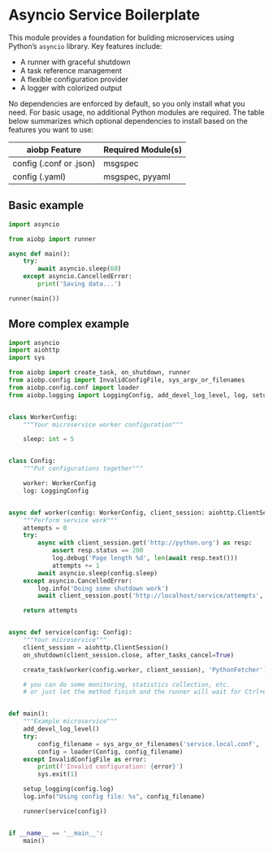 Asyncio Service Boilerplate
===========================

This module provides a foundation for building microservices using Python’s `asyncio` library. Key features include:

  * A runner with graceful shutdown
  * A task reference management
  * A flexible configuration provider
  * A logger with colorized output

No dependencies are enforced by default, so you only install what you need.
For basic usage, no additional Python modules are required.
The table below summarizes which optional dependencies to install based on the features you want to use:

|     aiobp Feature       | Required Module(s) |
|-------------------------|--------------------|
| config (.conf or .json) | msgspec            |
| config (.yaml)          | msgspec, pyyaml    |


Basic example
-------------

```python
import asyncio

from aiobp import runner

async def main():
    try:
        await asyncio.sleep(60)
    except asyncio.CancelledError:
        print('Saving data...')

runner(main())
```


More complex example
--------------------

```python
import asyncio
import aiohttp
import sys

from aiobp import create_task, on_shutdown, runner
from aiobp.config import InvalidConfigFile, sys_argv_or_filenames
from aiobp.config.conf import loader
from aiobp.logging import LoggingConfig, add_devel_log_level, log, setup_logging


class WorkerConfig:
    """Your microservice worker configuration"""

    sleep: int = 5


class Config:
    """Put configurations together"""

    worker: WorkerConfig
    log: LoggingConfig


async def worker(config: WorkerConfig, client_session: aiohttp.ClientSession) -> int:
    """Perform service work"""
    attempts = 0
    try:
        async with client_session.get('http://python.org') as resp:
            assert resp.status == 200
            log.debug('Page length %d', len(await resp.text()))
            attempts += 1
        await asyncio.sleep(config.sleep)
    except asyncio.CancelledError:
        log.info('Doing some shutdown work')
        await client_session.post('http://localhost/service/attempts', data={'attempts': attempts})

    return attempts


async def service(config: Config):
    """Your microservice"""
    client_session = aiohttp.ClientSession()
    on_shutdown(client_session.close, after_tasks_cancel=True)

    create_task(worker(config.worker, client_session), 'PythonFetcher')

    # you can do some monitoring, statistics collection, etc.
    # or just let the method finish and the runner will wait for Ctrl+C or kill


def main():
    """Example microservice"""
    add_devel_log_level()
    try:
        config_filename = sys_argv_or_filenames('service.local.conf', 'service.conf')
        config = loader(Config, config_filename)
    except InvalidConfigFile as error:
        print(f'Invalid configuration: {error}')
        sys.exit(1)

    setup_logging(config.log)
    log.info("Using config file: %s", config_filename)

    runner(service(config))


if __name__ == '__main__':
    main()
```

